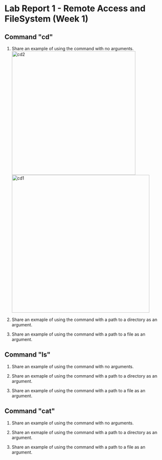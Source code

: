 # Lab Report 1 - Remote Access and FileSystem (Week 1)

## Command "cd"
1. Share an example of using the command with no arguments.
   <img width="406" alt="cd2" src="https://github.com/Kriiiiss/cse15l-lab-reports/assets/147010005/9006f6a2-b6fc-4017-8f61-67271ce4f8ad">
   <img width="452" alt="cd1" src="https://github.com/Kriiiiss/cse15l-lab-reports/assets/147010005/9a816db4-cff0-4b5f-ac5c-b9e648c8c93b">

  
   
2. Share an exmaple of using the command with a path to a directory as an argument.

   
3. Share an example of using the command with a path to a file as an argument.

## Command "ls"
1. Share an example of using the command with no arguments.
   
2. Share an exmaple of using the command with a path to a directory as an argument.
   
3. Share an example of using the command with a path to a file as an argument.


## Command "cat"
1. Share an example of using the command with no arguments.
   
2. Share an exmaple of using the command with a path to a directory as an argument.
   
3. Share an example of using the command with a path to a file as an argument.
